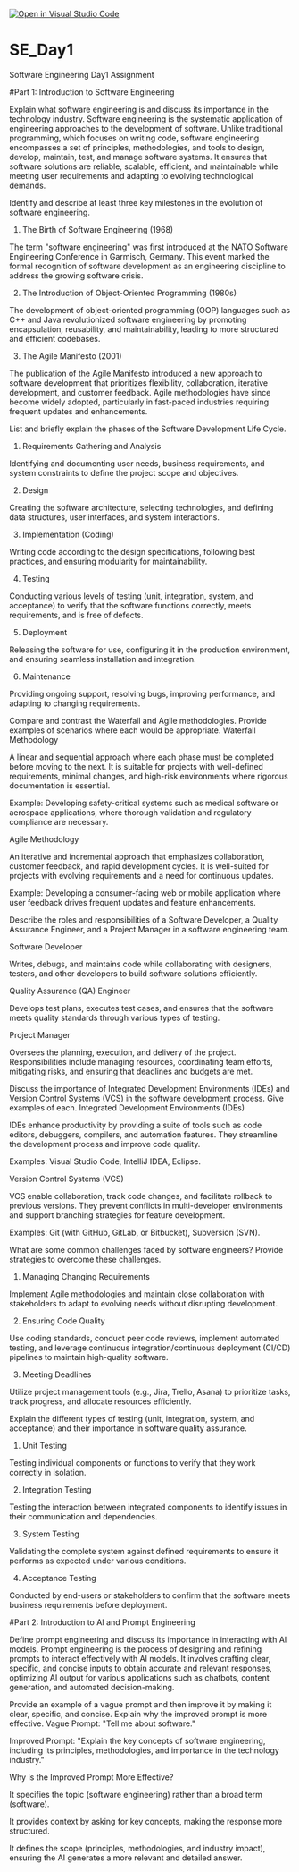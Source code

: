 [![Open in Visual Studio Code](https://classroom.github.com/assets/open-in-vscode-2e0aaae1b6195c2367325f4f02e2d04e9abb55f0b24a779b69b11b9e10269abc.svg)](https://classroom.github.com/online_ide?assignment_repo_id=18469994&assignment_repo_type=AssignmentRepo)
# SE_Day1
Software Engineering Day1 Assignment

#Part 1: Introduction to Software Engineering

Explain what software engineering is and discuss its importance in the technology industry.
Software engineering is the systematic application of engineering approaches to the development of software. Unlike traditional programming, which focuses on writing code, software engineering encompasses a set of principles, methodologies, and tools to design, develop, maintain, test, and manage software systems. It ensures that software solutions are reliable, scalable, efficient, and maintainable while meeting user requirements and adapting to evolving technological demands.


Identify and describe at least three key milestones in the evolution of software engineering.
1. The Birth of Software Engineering (1968)

The term "software engineering" was first introduced at the NATO Software Engineering Conference in Garmisch, Germany. This event marked the formal recognition of software development as an engineering discipline to address the growing software crisis.



2. The Introduction of Object-Oriented Programming (1980s)

The development of object-oriented programming (OOP) languages such as C++ and Java revolutionized software engineering by promoting encapsulation, reusability, and maintainability, leading to more structured and efficient codebases.



3. The Agile Manifesto (2001)

The publication of the Agile Manifesto introduced a new approach to software development that prioritizes flexibility, collaboration, iterative development, and customer feedback. Agile methodologies have since become widely adopted, particularly in fast-paced industries requiring frequent updates and enhancements.


List and briefly explain the phases of the Software Development Life Cycle.
1. Requirements Gathering and Analysis

Identifying and documenting user needs, business requirements, and system constraints to define the project scope and objectives.



2. Design

Creating the software architecture, selecting technologies, and defining data structures, user interfaces, and system interactions.



3. Implementation (Coding)

Writing code according to the design specifications, following best practices, and ensuring modularity for maintainability.



4. Testing

Conducting various levels of testing (unit, integration, system, and acceptance) to verify that the software functions correctly, meets requirements, and is free of defects.



5. Deployment

Releasing the software for use, configuring it in the production environment, and ensuring seamless installation and integration.



6. Maintenance

Providing ongoing support, resolving bugs, improving performance, and adapting to changing requirements.




Compare and contrast the Waterfall and Agile methodologies. Provide examples of scenarios where each would be appropriate.
Waterfall Methodology

A linear and sequential approach where each phase must be completed before moving to the next. It is suitable for projects with well-defined requirements, minimal changes, and high-risk environments where rigorous documentation is essential.

Example: Developing safety-critical systems such as medical software or aerospace applications, where thorough validation and regulatory compliance are necessary.


Agile Methodology

An iterative and incremental approach that emphasizes collaboration, customer feedback, and rapid development cycles. It is well-suited for projects with evolving requirements and a need for continuous updates.

Example: Developing a consumer-facing web or mobile application where user feedback drives frequent updates and feature enhancements.


Describe the roles and responsibilities of a Software Developer, a Quality Assurance Engineer, and a Project Manager in a software engineering team.

Software Developer

Writes, debugs, and maintains code while collaborating with designers, testers, and other developers to build software solutions efficiently.


Quality Assurance (QA) Engineer

Develops test plans, executes test cases, and ensures that the software meets quality standards through various types of testing.


Project Manager

Oversees the planning, execution, and delivery of the project. Responsibilities include managing resources, coordinating team efforts, mitigating risks, and ensuring that deadlines and budgets are met.

Discuss the importance of Integrated Development Environments (IDEs) and Version Control Systems (VCS) in the software development process. Give examples of each.
Integrated Development Environments (IDEs)

IDEs enhance productivity by providing a suite of tools such as code editors, debuggers, compilers, and automation features. They streamline the development process and improve code quality.

Examples: Visual Studio Code, IntelliJ IDEA, Eclipse.


Version Control Systems (VCS)

VCS enable collaboration, track code changes, and facilitate rollback to previous versions. They prevent conflicts in multi-developer environments and support branching strategies for feature development.

Examples: Git (with GitHub, GitLab, or Bitbucket), Subversion (SVN).


What are some common challenges faced by software engineers? Provide strategies to overcome these challenges.

1. Managing Changing Requirements

Implement Agile methodologies and maintain close collaboration with stakeholders to adapt to evolving needs without disrupting development.



2. Ensuring Code Quality

Use coding standards, conduct peer code reviews, implement automated testing, and leverage continuous integration/continuous deployment (CI/CD) pipelines to maintain high-quality software.



3. Meeting Deadlines

Utilize project management tools (e.g., Jira, Trello, Asana) to prioritize tasks, track progress, and allocate resources efficiently.




Explain the different types of testing (unit, integration, system, and acceptance) and their importance in software quality assurance.

1. Unit Testing

Testing individual components or functions to verify that they work correctly in isolation.



2. Integration Testing

Testing the interaction between integrated components to identify issues in their communication and dependencies.



3. System Testing

Validating the complete system against defined requirements to ensure it performs as expected under various conditions.



4. Acceptance Testing

Conducted by end-users or stakeholders to confirm that the software meets business requirements before deployment.


#Part 2: Introduction to AI and Prompt Engineering


Define prompt engineering and discuss its importance in interacting with AI models.
Prompt engineering is the process of designing and refining prompts to interact effectively with AI models. It involves crafting clear, specific, and concise inputs to obtain accurate and relevant responses, optimizing AI output for various applications such as chatbots, content generation, and automated decision-making.


Provide an example of a vague prompt and then improve it by making it clear, specific, and concise. Explain why the improved prompt is more effective.
Vague Prompt: "Tell me about software."

Improved Prompt: "Explain the key concepts of software engineering, including its principles, methodologies, and importance in the technology industry."


Why is the Improved Prompt More Effective?

It specifies the topic (software engineering) rather than a broad term (software).

It provides context by asking for key concepts, making the response more structured.

It defines the scope (principles, methodologies, and industry impact), ensuring the AI generates a more relevant and detailed answer.


